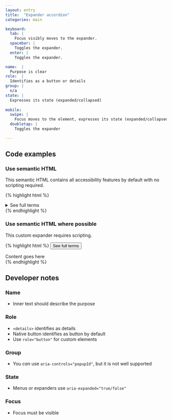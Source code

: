 ```yaml
---
layout: entry
title:  "Expander accordion"
categories: main

keyboard:
  tab: |
    Focus visibly moves to the expander.
  spacebar: |
    Toggles the expander.
  enter: |
    Toggles the expander.

name:  |
  Purpose is clear
role:  |
  Identifies as a button or details
group: |
  n/a
state: |
  Expresses its state (expanded/collapsed)
          
mobile:
  swipe: |
    Focus moves to the element, expresses its state (expanded/collapsed)
  doubletap: |
    Toggles the expander

---
```



## Code examples

### Use semantic HTML
This semantic HTML contains all accessibility features by default with no scripting required.

{% highlight html %}
<details>
  <summary>
    See full terms
  </summary>
  Content goes here
</details>
{% endhighlight %}

### Use semantic HTML where possible
This custom expander requires scripting.

{% highlight html %}
<button aria-expanded="false">
  See full terms
</button>
<div class="hidden">
  Content goes here
</div>
{% endhighlight %}

## Developer notes

### Name
- Inner text should describe the purpose

### Role
- `<details>` identifies as details
- Native button identifies as button by default
- Use `role="button"` for custom elements

### Group
- You *can* use `aria-controls="popupId"`, but it is not well supported

### State
- Menus or expanders use `aria-expanded="true/false"` 

### Focus
- Focus must be visible

